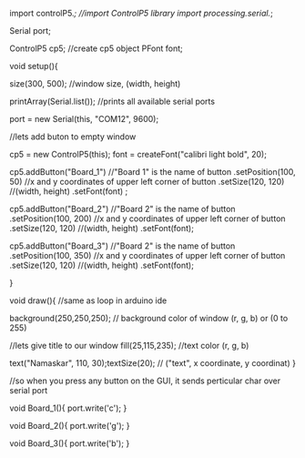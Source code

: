 import controlP5.*; //import ControlP5 library
import processing.serial.*;

Serial port;

ControlP5 cp5; //create cp5 object
PFont font;

void setup(){ 

  size(300, 500);    //window size, (width, height)
  
  printArray(Serial.list());   //prints all available serial ports
  
  port = new Serial(this, "COM12", 9600); 
  
  //lets add buton to empty window
  
  cp5 = new ControlP5(this);
font = createFont("calibri light bold", 20);
 
  
  cp5.addButton("Board_1")     //"Board 1" is the name of button
    .setPosition(100, 50)  //x and y coordinates of upper left corner of button
    .setSize(120, 120)      //(width, height)
    .setFont(font)
  ;   

  cp5.addButton("Board_2")     //"Board 2" is the name of button
    .setPosition(100, 200)  //x and y coordinates of upper left corner of button
    .setSize(120, 120)      //(width, height)
     .setFont(font);

 cp5.addButton("Board_3")     //"Board 2" is the name of button
    .setPosition(100, 350)  //x and y coordinates of upper left corner of button
    .setSize(120, 120)      //(width, height)
     .setFont(font);

}

void draw(){  //same as loop in arduino ide

  background(250,250,250); // background color of window (r, g, b) or (0 to 255)
  
  //lets give title to our window
  fill(25,115,235);               //text color (r, g, b)
  
  text("Namaskar", 110, 30);textSize(20);  // ("text", x coordinate, y coordinat)
}


//so when you press any button on the GUI, it sends perticular char over serial port

void Board_1(){
  port.write('c');
}

void Board_2(){
  port.write('g');
}

void Board_3(){
  port.write('b');
}